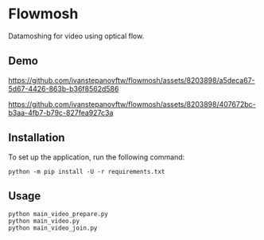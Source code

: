 # Flowmosh

Datamoshing for video using optical flow.

## Demo

https://github.com/ivanstepanovftw/flowmosh/assets/8203898/a5deca67-5d67-4426-863b-b36f8562d586

https://github.com/ivanstepanovftw/flowmosh/assets/8203898/407672bc-b3aa-4fb7-b79c-827fea927c3a

## Installation

To set up the application, run the following command:

```shell
python -m pip install -U -r requirements.txt
```

## Usage

```shell
python main_video_prepare.py
python main_video.py
python main_video_join.py
```
